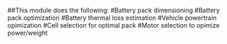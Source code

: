 ##This module does the following:
#Battery pack dimensioning
#Battery pack optimization
#Battery thermal loss estimation
#Vehicle powertrain opimization
#Cell selection for optimal pack
#Motor selection to opimize power/weight
 